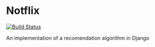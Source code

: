 # Notflix

[![Build Status](https://travis-ci.com/pbexe/notflix.svg?token=AeAAwB1rsJ3YfHiyXGQy&branch=master)](https://travis-ci.com/pbexe/notflix)

An implementation of a recomendation algorithm in Django
